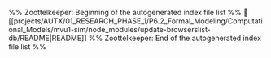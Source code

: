 %% Zoottelkeeper: Beginning of the autogenerated index file list  %%
📄 [[projects/AUTX/01_RESEARCH_PHASE_1/P6.2_Formal_Modeling/Computational_Models/mvu1-sim/node_modules/update-browserslist-db/README|README]]
%% Zoottelkeeper: End of the autogenerated index file list  %%
